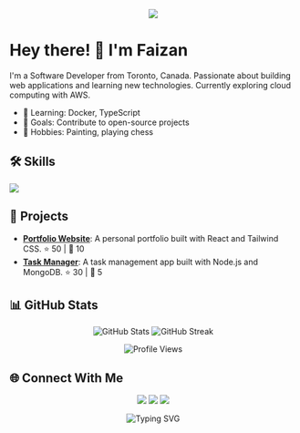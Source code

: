 
<p align="center">
  <img src="https://capsule-render.vercel.app/api?type=waving&color=gradient&height=200&section=header&text=Welcome%20to%20My%20Profile!&fontSize=50" />
</p>

# Hey there! 👋 I'm Faizan

I'm a Software Developer from Toronto, Canada. Passionate about building web applications and learning new technologies. Currently exploring cloud computing with AWS.

- 🌱 Learning: Docker, TypeScript
- 🎯 Goals: Contribute to open-source projects
- 🎨 Hobbies: Painting, playing chess

## 🛠️ Skills
<p>
  <img src="https://skillicons.dev/icons?i=python,javascript,react,nodejs,docker,aws,git" />
</p>

## 🚀 Projects
- **[Portfolio Website](https://github.com/Faizan/portfolio)**: A personal portfolio built with React and Tailwind CSS. ⭐ 50 | 🍴 10
- **[Task Manager](https://github.com/Faizan/task-manager)**: A task management app built with Node.js and MongoDB. ⭐ 30 | 🍴 5

## 📊 GitHub Stats
<p align="center">
  <img src="https://github-readme-stats.vercel.app/api?username=Faizan&show_icons=true&theme=radical" alt="GitHub Stats" />
  <img src="https://github-readme-streak-stats.herokuapp.com/?user=Faizan&theme=radical" alt="GitHub Streak" />
</p>

<p align="center">
  <img src="https://komarev.com/ghpvc/?username=Faizan&color=blueviolet&style=flat-square&label=Profile+Views" alt="Profile Views" />
</p>

## 🌐 Connect With Me
<p align="center">
  <a href="https://linkedin.com/in/Faizan"><img src="https://img.shields.io/badge/-LinkedIn-0077B5?style=flat-square&logo=linkedin&logoColor=white" /></a>
  <a href="https://twitter.com/Faizan_dev"><img src="https://img.shields.io/badge/-Twitter-1DA1F2?style=flat-square&logo=twitter&logoColor=white" /></a>
  <a href="https://Faizanportfolio.com"><img src="https://img.shields.io/badge/-Portfolio-943be7?style=flat-square&logo=link&logoColor=white" /></a>
</p>

<p align="center">
  <img src="https://readme-typing-svg.herokuapp.com?font=Fira+Code&color=%23F7DF1E&size=20&center=true&vCenter=true&width=500&lines=Full-Stack+Developer;Open-Source+Enthusiast;Always+Learning+New+Tech" alt="Typing SVG" />
</p>

